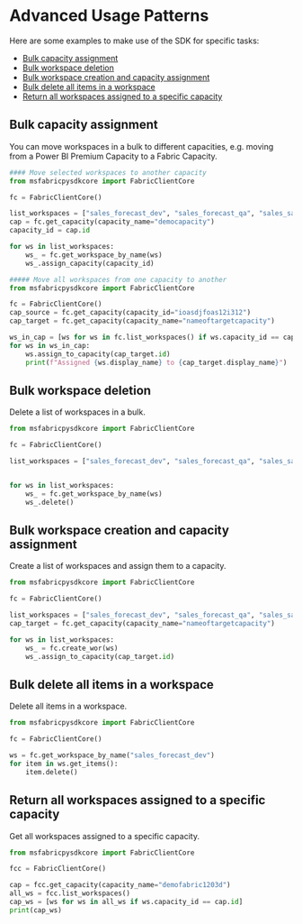 # Advanced Usage Patterns

Here are some examples to make use of the SDK for specific tasks:

- [Bulk capacity assignment](#bulk-capacity-assignment)
- [Bulk workspace deletion](#bulk-workspace-deletion)
- [Bulk workspace creation and capacity assignment](#bulk-workspace-creation-and-capacity-assignment)
- [Bulk delete all items in a workspace](#bulk-delete-all-items-in-a-workspace)
- [Return all workspaces assigned to a specific capacity](#return-all-workspaces-assigned-to-a-specific-capacity)



## Bulk capacity assignment

You can move workspaces in a bulk to different capacities, e.g. moving from a Power BI Premium Capacity to a Fabric Capacity.

```python
#### Move selected workspaces to another capacity
from msfabricpysdkcore import FabricClientCore

fc = FabricClientCore()

list_workspaces = ["sales_forecast_dev", "sales_forecast_qa", "sales_sandbox", "finance_sandbox"]
cap = fc.get_capacity(capacity_name="democapacity")
capacity_id = cap.id

for ws in list_workspaces:
    ws_ = fc.get_workspace_by_name(ws)
    ws_.assign_capacity(capacity_id)

##### Move all workspaces from one capacity to another
from msfabricpysdkcore import FabricClientCore

fc = FabricClientCore()
cap_source = fc.get_capacity(capacity_id="ioasdjfoas12i312")
cap_target = fc.get_capacity(capacity_name="nameoftargetcapacity")

ws_in_cap = [ws for ws in fc.list_workspaces() if ws.capacity_id == cap_source.id]
for ws in ws_in_cap:
    ws.assign_to_capacity(cap_target.id)
    print(f"Assigned {ws.display_name} to {cap_target.display_name}")

```

## Bulk workspace deletion

Delete a list of workspaces in a bulk.

```python
from msfabricpysdkcore import FabricClientCore

fc = FabricClientCore()

list_workspaces = ["sales_forecast_dev", "sales_forecast_qa", "sales_sandbox", "finance_sandbox"]


for ws in list_workspaces:
    ws_ = fc.get_workspace_by_name(ws)
    ws_.delete()

```

## Bulk workspace creation and capacity assignment

Create a list of workspaces and assign them to a capacity.

```python
from msfabricpysdkcore import FabricClientCore

fc = FabricClientCore()

list_workspaces = ["sales_forecast_dev", "sales_forecast_qa", "sales_sandbox", "finance_sandbox"]
cap_target = fc.get_capacity(capacity_name="nameoftargetcapacity")

for ws in list_workspaces:
    ws_ = fc.create_wor(ws)
    ws_.assign_to_capacity(cap_target.id)

```

## Bulk delete all items in a workspace

Delete all items in a workspace.

```python
from msfabricpysdkcore import FabricClientCore

fc = FabricClientCore()

ws = fc.get_workspace_by_name("sales_forecast_dev")
for item in ws.get_items():
    item.delete()

```

## Return all workspaces assigned to a specific capacity

Get all workspaces assigned to a specific capacity.

```python
from msfabricpysdkcore import FabricClientCore

fcc = FabricClientCore()

cap = fcc.get_capacity(capacity_name="demofabric1203d")
all_ws = fcc.list_workspaces()
cap_ws = [ws for ws in all_ws if ws.capacity_id == cap.id]
print(cap_ws)
    
```
